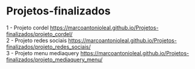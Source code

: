 # Projetos-finalizados
 1 - Projeto cordel https://marcoantonioleal.github.io/Projetos-finalizados/projeto_cordel/ <br>
 2 - Projeto redes sociais https://marcoantonioleal.github.io/Projetos-finalizados/projeto_redes_sociais/ <br>
 3 - Projeto menu mediaquery https://marcoantonioleal.github.io/Projetos-finalizados/projeto_mediaquery_menu/
